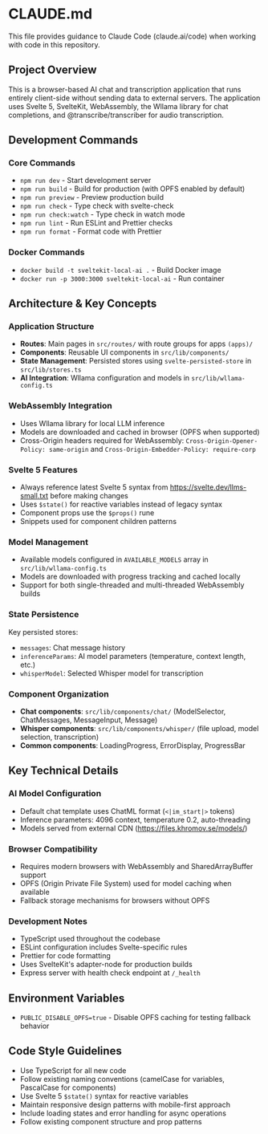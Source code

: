 # CLAUDE.md

This file provides guidance to Claude Code (claude.ai/code) when working with code in this repository.

## Project Overview

This is a browser-based AI chat and transcription application that runs entirely client-side without sending data to external servers. The application uses Svelte 5, SvelteKit, WebAssembly, the Wllama library for chat completions, and @transcribe/transcriber for audio transcription.

## Development Commands

### Core Commands

- `npm run dev` - Start development server
- `npm run build` - Build for production (with OPFS enabled by default)
- `npm run preview` - Preview production build
- `npm run check` - Type check with svelte-check
- `npm run check:watch` - Type check in watch mode
- `npm run lint` - Run ESLint and Prettier checks
- `npm run format` - Format code with Prettier

### Docker Commands

- `docker build -t sveltekit-local-ai .` - Build Docker image
- `docker run -p 3000:3000 sveltekit-local-ai` - Run container

## Architecture & Key Concepts

### Application Structure

- **Routes**: Main pages in `src/routes/` with route groups for apps `(apps)/`
- **Components**: Reusable UI components in `src/lib/components/`
- **State Management**: Persisted stores using `svelte-persisted-store` in `src/lib/stores.ts`
- **AI Integration**: Wllama configuration and models in `src/lib/wllama-config.ts`

### WebAssembly Integration

- Uses Wllama library for local LLM inference
- Models are downloaded and cached in browser (OPFS when supported)
- Cross-Origin headers required for WebAssembly: `Cross-Origin-Opener-Policy: same-origin` and `Cross-Origin-Embedder-Policy: require-corp`

### Svelte 5 Features

- Always reference latest Svelte 5 syntax from https://svelte.dev/llms-small.txt before making changes
- Uses `$state()` for reactive variables instead of legacy syntax
- Component props use the `$props()` rune
- Snippets used for component children patterns

### Model Management

- Available models configured in `AVAILABLE_MODELS` array in `src/lib/wllama-config.ts`
- Models are downloaded with progress tracking and cached locally
- Support for both single-threaded and multi-threaded WebAssembly builds

### State Persistence

Key persisted stores:

- `messages`: Chat message history
- `inferenceParams`: AI model parameters (temperature, context length, etc.)
- `whisperModel`: Selected Whisper model for transcription

### Component Organization

- **Chat components**: `src/lib/components/chat/` (ModelSelector, ChatMessages, MessageInput, Message)
- **Whisper components**: `src/lib/components/whisper/` (file upload, model selection, transcription)
- **Common components**: LoadingProgress, ErrorDisplay, ProgressBar

## Key Technical Details

### AI Model Configuration

- Default chat template uses ChatML format (`<|im_start|>` tokens)
- Inference parameters: 4096 context, temperature 0.2, auto-threading
- Models served from external CDN (https://files.khromov.se/models/)

### Browser Compatibility

- Requires modern browsers with WebAssembly and SharedArrayBuffer support
- OPFS (Origin Private File System) used for model caching when available
- Fallback storage mechanisms for browsers without OPFS

### Development Notes

- TypeScript used throughout the codebase
- ESLint configuration includes Svelte-specific rules
- Prettier for code formatting
- Uses SvelteKit's adapter-node for production builds
- Express server with health check endpoint at `/_health`

## Environment Variables

- `PUBLIC_DISABLE_OPFS=true` - Disable OPFS caching for testing fallback behavior

## Code Style Guidelines

- Use TypeScript for all new code
- Follow existing naming conventions (camelCase for variables, PascalCase for components)
- Use Svelte 5 `$state()` syntax for reactive variables
- Maintain responsive design patterns with mobile-first approach
- Include loading states and error handling for async operations
- Follow existing component structure and prop patterns
